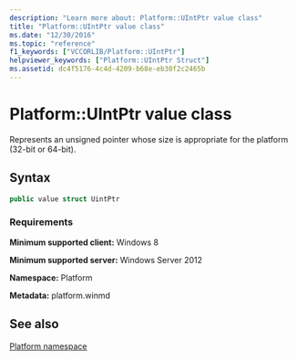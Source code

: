 ```yaml
---
description: "Learn more about: Platform::UIntPtr value class"
title: "Platform::UIntPtr value class"
ms.date: "12/30/2016"
ms.topic: "reference"
f1_keywords: ["VCCORLIB/Platform::UIntPtr"]
helpviewer_keywords: ["Platform::UIntPtr Struct"]
ms.assetid: dc4f5176-4c4d-4209-b68e-eb30f2c2465b
---
```

# Platform::UIntPtr value class

Represents an unsigned pointer whose size is appropriate for the platform (32-bit or 64-bit).

## Syntax

```cpp
public value struct UintPtr
```

### Requirements

**Minimum supported client:** Windows 8

**Minimum supported server:** Windows Server 2012

**Namespace:** Platform

**Metadata:** platform.winmd

## See also

[Platform namespace](../cppcx/platform-namespace-c-cx.md)
